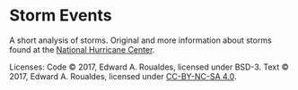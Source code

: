 # Storm Events
A short analysis of storms.  Original and more information about storms found at the [National Hurricane Center](https://www.nhc.noaa.gov/climo/).

Licenses:
Code © 2017, Edward A. Roualdes, licensed under BSD-3.
Text © 2017, Edward A. Roualdes, licensed under [CC-BY-NC-SA 4.0](https://creativecommons.org/licenses/by-nc-sa/4.0/). 
